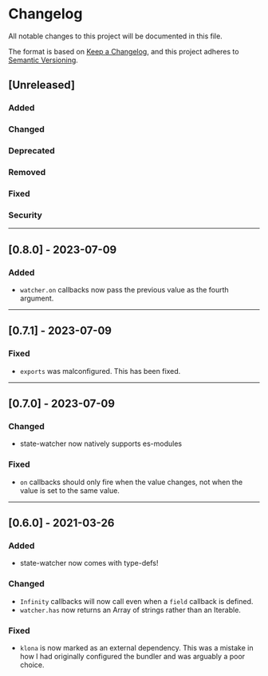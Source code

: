 # Changelog
All notable changes to this project will be documented in this file.

The format is based on [Keep a Changelog](https://keepachangelog.com/en/1.0.0/),
and this project adheres to [Semantic Versioning](https://semver.org/spec/v2.0.0.html).

## [Unreleased]

### Added

### Changed

### Deprecated

### Removed

### Fixed

### Security

---

## [0.8.0] - 2023-07-09

### Added

- `watcher.on` callbacks now pass the previous value as the fourth argument.

---

## [0.7.1] - 2023-07-09

### Fixed

- `exports` was malconfigured. This has been fixed.

---

## [0.7.0] - 2023-07-09

### Changed

- state-watcher now natively supports es-modules

### Fixed

- `on` callbacks should only fire when the value changes, not when the value is set to the same value.

---

## [0.6.0] - 2021-03-26

### Added

- state-watcher now comes with type-defs!

### Changed

- `Infinity` callbacks will now call even when a `field` callback is defined.
- `watcher.has` now returns an Array of strings rather than an Iterable.

### Fixed

- `klona` is now marked as an external dependency. This was a mistake in how I had originally configured the bundler and was arguably a poor choice.
